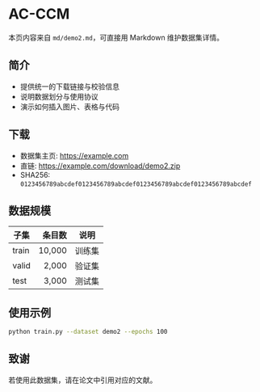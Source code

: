 # AC-CCM

本页内容来自 `md/demo2.md`，可直接用 Markdown 维护数据集详情。

## 简介
- 提供统一的下载链接与校验信息
- 说明数据划分与使用协议
- 演示如何插入图片、表格与代码

## 下载
- 数据集主页: https://example.com
- 直链: https://example.com/download/demo2.zip
- SHA256: `0123456789abcdef0123456789abcdef0123456789abcdef0123456789abcdef`

## 数据规模
| 子集  | 条目数 | 说明   |
| ----- | -----: | ------ |
| train | 10,000 | 训练集 |
| valid |  2,000 | 验证集 |
| test  |  3,000 | 测试集 |

## 使用示例
```bash
python train.py --dataset demo2 --epochs 100
```

## 致谢
若使用此数据集，请在论文中引用对应的文献。